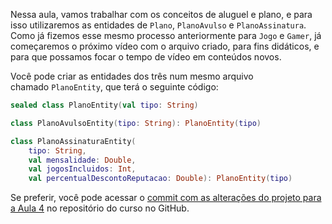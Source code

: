 Nessa aula, vamos trabalhar com os conceitos de aluguel e plano, e para isso utilizaremos as entidades de `Plano`, `PlanoAvulso` e `PlanoAssinatura`. Como já fizemos esse mesmo processo anteriormente para `Jogo` e `Gamer`, já começaremos o próximo vídeo com o arquivo criado, para fins didáticos, e para que possamos focar o tempo de vídeo em conteúdos novos.

Você pode criar as entidades dos três num mesmo arquivo chamado `PlanoEntity`, que terá o seguinte código:

```kotlin
sealed class PlanoEntity(val tipo: String)

class PlanoAvulsoEntity(tipo: String): PlanoEntity(tipo)

class PlanoAssinaturaEntity(
    tipo: String,
    val mensalidade: Double,
    val jogosIncluidos: Int,
    val percentualDescontoReputacao: Double): PlanoEntity(tipo)
```

Se preferir, você pode acessar o [commit com as alterações do projeto para a Aula 4](https://github.com/alura-cursos/3283-kotlin-alugames-curso3/commit/8a17ba01072635cc4f7ff0ccfe9693f5baeb7496) no repositório do curso no GitHub.
